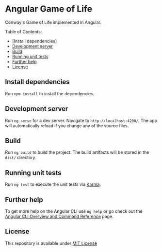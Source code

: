 # Angular Game of Life

Conway's Game of Life implemented in Angular.

Table of Contents:
- [Install dependencies]
- [Development server](#development-server)
- [Build](#build)
- [Running unit tests](#running-unit-tests)
- [Further help](#further-help)
- [License](#license)

## Install dependencies

Run `npm install` to install the dependencies.

## Development server

Run `ng serve` for a dev server. Navigate to `http://localhost:4200/`. The app will automatically reload if you change any of the source files.

## Build

Run `ng build` to build the project. The build artifacts will be stored in the `dist/` directory.

## Running unit tests

Run `ng test` to execute the unit tests via [Karma](https://karma-runner.github.io).

## Further help

To get more help on the Angular CLI use `ng help` or go check out the [Angular CLI Overview and Command Reference](https://angular.io/cli) page.

## License

This repository is available under [MIT License](https://choosealicense.com/licenses/mit/)
